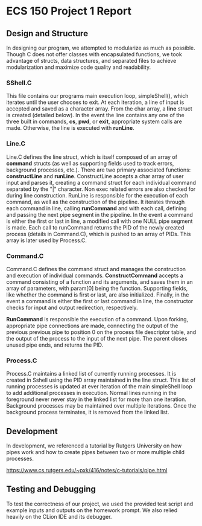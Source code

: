 # ECS 150 Project 1 Report

## Design and Structure
In designing our program, we attempted to modularize as much as 
possible. Though C does not offer classes with encapsulated functions, 
we took advantage of structs, data structures, and separated files to
achieve modularization and maximize code quality and readability.

### SShell.C

This file contains our programs main execution loop, simpleShell(), which 
iterates until the user chooses to exit. At each iteration, a line of input is 
accepted and saved as a character array. From the char array, a **line** 
struct is created (detailed below). In the event the line contains any one 
of the three built in commands, **cs**, **pwd**, or **exit**, appropriate 
system calls are made. Otherwise, the line is executed with **runLine**.

### Line.C

Line.C defines the line struct, which is itself composed of an array of 
**command** structs (as well as supporting fields used to track errors, 
background processes, etc.). There are two primary associated 
functions: **constructLine** and **runLine**. ConstructLine accepts a 
char array of user input and parses it, creating a command struct for 
each individual command separated by the "|" character. Non exec 
related errors are also checked for during line construction. RunLine is 
responsible for the execution of each command, as well as the 
construction of the pipeline. It iterates through each command in line, 
calling **runCommand** and with each call, defining and passing the 
next pipe segment in the pipeline. In the event a command is either the 
first or last in line, a modified call with one NULL pipe segment is made. 
Each call to runCommand returns the PID of the newly created process 
(details in Command.C), which is pushed to an array of PIDs. This array 
is later used by Process.C.

### Command.C

Command.C defines the command struct and manages the construction 
and execution of individual commands. **ConstructCommand** accepts 
a command consisting of a function and its arguments, and saves them 
in an array of parameters, with param[0] being the function. Supporting 
fields, like whether the command is first or last, are also initialized. 
Finally, in the event a command is either the first or last command in 
line, the constructor  checks for input and output redirection, 
respectively. 

**RunCommand** is responsible the execution of a command. Upon 
forking, appropriate pipe connections are made, connecting the output 
of the previous previous pipe to position 0 on the process file descriptor 
table, and the output of the process to the input of the next pipe. The 
parent closes unused pipe ends, and returns the PID.

### Process.C
Process.C maintains a linked list of currently running processes. It is 
created in Sshell using the PID array maintained in the line struct. This 
list of running processes is updated at ever iteration of the main 
simpleShell loop to add additional processes in execution. Normal lines 
running in the foreground never never stay in the linked list for more 
than one iteration. Background processes may be maintained over 
multiple iterations. Once the background process terminates, it is 
removed from the linked list.

## Development
In development, we referenced a tutorial by Rutgers University on how 
pipes work and how to create pipes between two or more multiple child 
processes.

https://www.cs.rutgers.edu/~pxk/416/notes/c-tutorials/pipe.html

## Testing and Debugging
To test the correctness of our project, we used the provided test script 
and example inputs and outputs on the homework prompt. We also 
relied heavily on the CLion IDE and its debugger.


